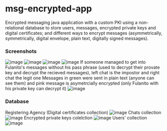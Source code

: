 # msg-encrypted-app
Encrypted messaging java application with a custom PKI using a non-relational database to store users, messages, encrypted private keys and digital certificates; and different ways to encrypt messages (asymmetrically, symmetrically, digital envelope, plain text, digitally signed messages).

### Screenshots
![image](https://github.com/fdezSeb01/msg-encrypted-app/assets/110956552/ad38a3a9-85a6-4721-87ec-5d8c046ac077)
![image](https://github.com/fdezSeb01/msg-encrypted-app/assets/110956552/fc855eb0-e884-4766-96e0-736fc3474c8e)
![image](https://github.com/fdezSeb01/msg-encrypted-app/assets/110956552/0d170cc6-6dae-4979-8216-c74d4ab95707)
![image](https://github.com/fdezSeb01/msg-encrypted-app/assets/110956552/25dbd32b-a550-4982-99df-8ef3d21aa56b)
If someone managed to get into Fulanito's messages without his pass phrase (used to decrypt their provate key and decrypt the recieved messages), left chat is the impostor and right chat the legit one
Messages in green were sent in plain text (anyone can see them) and pink message is asymetrcially encrypted (only Fulanito with his private key can decrypt it)
![image](https://github.com/fdezSeb01/msg-encrypted-app/assets/110956552/33113435-1c12-4ae4-9525-6aaa66d98e8b)


### Database
Registering Agency (Digital certificates collection)
![image](https://github.com/fdezSeb01/msg-encrypted-app/assets/110956552/4d65eb9c-db56-4c38-aeff-17c45b9a061e)
Chats collection
![image](https://github.com/fdezSeb01/msg-encrypted-app/assets/110956552/4cc33d14-f308-4331-b9f7-e729ce53bb7c)
Encrypted private keys colelction
![image](https://github.com/fdezSeb01/msg-encrypted-app/assets/110956552/93d6ccf2-7f5b-4afd-9255-e7c1a09ce5e1)
Users' collection
![image](https://github.com/fdezSeb01/msg-encrypted-app/assets/110956552/6fb51e07-232f-471f-bb67-9a71d738921e)
